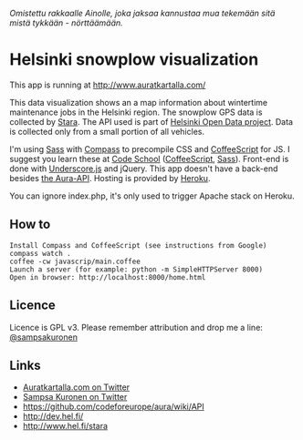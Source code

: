 _Omistettu rakkaalle Ainolle, joka jaksaa kannustaa mua tekemään sitä mistä tykkään - nörttäämään._

# Helsinki snowplow visualization
This app is running at http://www.auratkartalla.com/

This data visualization shows an a map information about wintertime maintenance jobs in the Helsinki region. The snowplow GPS data is collected by [Stara](http://www.hel.fi/stara). The API used is part of [Helsinki Open Data project](http://dev.hel.fi/). Data is collected only from a small portion of all vehicles.

I'm using [Sass](http://sass-lang.com/) with [Compass](http://compass-style.org/) to precompile CSS and [CoffeeScript](http://coffeescript.org/) for JS. I suggest you learn these at [Code School](http://codeschool.com/) ([CoffeeScript](http://coffeescript.codeschool.com/), [Sass](https://www.codeschool.com/courses/assembling-sass)). Front-end is done with [Underscore.js](http://underscorejs.org/) and jQuery. This app doesn't have a back-end besides [the Aura-API](https://github.com/City-of-Helsinki/aura/wiki/API). Hosting is provided by [Heroku](http://www.heroku.com).

You can ignore index.php, it's only used to trigger Apache stack on Heroku.


## How to
    Install Compass and CoffeeScript (see instructions from Google)
    compass watch .
    coffee -cw javascrip/main.coffee
    Launch a server (for example: python -m SimpleHTTPServer 8000)
    Open in browser: http://localhost:8000/home.html


## Licence
Licence is GPL v3. Please remember attribution and drop me a line: [@sampsakuronen](https://twitter.com/sampsakuronen)


## Links
- [Auratkartalla.com on Twitter](https://twitter.com/auratkartalla)
- [Sampsa Kuronen on Twitter](https://twitter.com/sampsakuronen)
- https://github.com/codeforeurope/aura/wiki/API
- http://dev.hel.fi/
- http://www.hel.fi/stara
